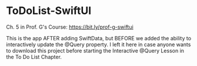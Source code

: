 # ToDoList-SwiftUI
Ch. 5 in Prof. G's Course: https://bit.ly/prof-g-swiftui

This is the app AFTER adding SwiftData, but BEFORE we added the ability to interactively update the @Query property. 
I left it here in case anyone wants to download this project before starting the Interactive @Query Lesson in the To Do List Chapter.
